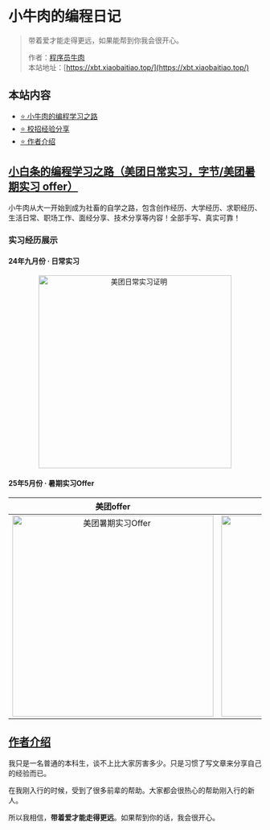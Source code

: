 # 小牛肉的编程日记

> 带着爱才能走得更远，如果能帮到你我会很开心。
> 
> 作者：[程序员牛肉](https://github.com/luoye6)  
> 本站地址：[https://xbt.xiaobaitiao.top/](https://xbt.xiaobaitiao.top/)


## 本站内容

- [⭐️ 小牛肉的编程学习之路](/自学之路)
- [⭐️ 校招经验分享]()
- [⭐️ 作者介绍](/作者)


## [小白条的编程学习之路（美团日常实习，字节/美团暑期实习 offer）](/自学之路)

小牛肉从大一开始到成为社畜的自学之路，包含创作经历、大学经历、求职经历、生活日常、职场工作、面经分享、技术分享等内容！全部手写、真实可靠！

### 实习经历展示

#### 24年九月份 · 日常实习
<div align="center">
  <img width="384" alt="美团日常实习证明" src="https://github.com/user-attachments/assets/387e9070-ffe9-4c05-8d5f-3714b966f2ed" />
</div>


#### 25年5月份 · 暑期实习Offer
| 美团offer | 字节跳动offer |
|-----------|--------------|
| <div align="center"><img width="400" alt="美团暑期实习Offer" src="https://github.com/user-attachments/assets/4abb8e1e-2a1d-485e-b30f-95a99c377c1f" /></div> | <div align="center"><img width="400" alt="字节跳动暑期实习Offer" src="https://github.com/user-attachments/assets/c0aadf7b-13d9-4191-a307-b44ad51f1eb2" /></div> |




## [作者介绍](/作者)

我只是一名普通的本科生，谈不上比大家厉害多少。只是习惯了写文章来分享自己的经验而已。

在我刚入行的时候，受到了很多前辈的帮助。大家都会很热心的帮助刚入行的新人。

所以我相信，**带着爱才能走得更远**。如果帮到你的话，我会很开心。
